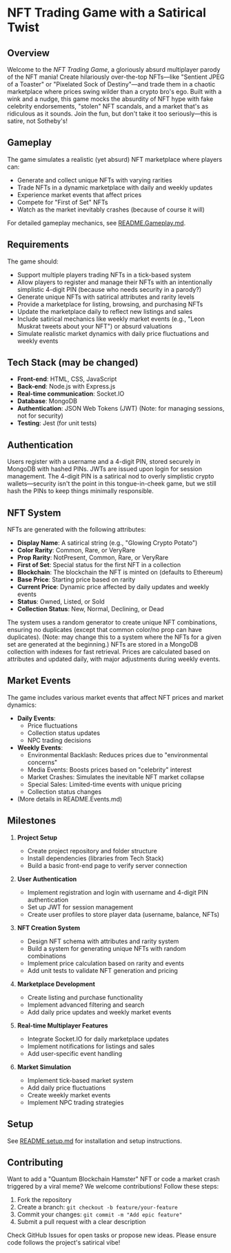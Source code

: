 # NFT Trading Game with a Satirical Twist

## Overview
Welcome to the *NFT Trading Game*, a gloriously absurd multiplayer parody of the NFT mania! Create hilariously over-the-top NFTs—like "Sentient JPEG of a Toaster" or "Pixelated Sock of Destiny"—and trade them in a chaotic marketplace where prices swing wilder than a crypto bro's ego. Built with a wink and a nudge, this game mocks the absurdity of NFT hype with fake celebrity endorsements, "stolen" NFT scandals, and a market that's as ridiculous as it sounds. Join the fun, but don't take it too seriously—this is satire, not Sotheby's!

## Gameplay
The game simulates a realistic (yet absurd) NFT marketplace where players can:
- Generate and collect unique NFTs with varying rarities
- Trade NFTs in a dynamic marketplace with daily and weekly updates
- Experience market events that affect prices
- Compete for "First of Set" NFTs
- Watch as the market inevitably crashes (because of course it will)

For detailed gameplay mechanics, see [README.Gameplay.md](README.Gameplay.md).

## Requirements

The game should:

- Support multiple players trading NFTs in a tick-based system
- Allow players to register and manage their NFTs with an intentionally simplistic 4-digit PIN (because who needs security in a parody?)
- Generate unique NFTs with satirical attributes and rarity levels
- Provide a marketplace for listing, browsing, and purchasing NFTs
- Update the marketplace daily to reflect new listings and sales
- Include satirical mechanics like weekly market events (e.g., "Leon Muskrat tweets about your NFT") or absurd valuations
- Simulate realistic market dynamics with daily price fluctuations and weekly events

## Tech Stack (may be changed)

- **Front-end**: HTML, CSS, JavaScript  
- **Back-end**: Node.js with Express.js  
- **Real-time communication**: Socket.IO  
- **Database**: MongoDB  
- **Authentication**: JSON Web Tokens (JWT) (Note: for managing sessions, not for security)
- **Testing**: Jest (for unit tests)

## Authentication
Users register with a username and a 4-digit PIN, stored securely in MongoDB with hashed PINs. JWTs are issued upon login for session management. The 4-digit PIN is a satirical nod to overly simplistic crypto wallets—security isn't the point in this tongue-in-cheek game, but we still hash the PINs to keep things minimally responsible.

## NFT System
NFTs are generated with the following attributes:
- **Display Name**: A satirical string (e.g., "Glowing Crypto Potato")
- **Color Rarity**: Common, Rare, or VeryRare
- **Prop Rarity**: NotPresent, Common, Rare, or VeryRare
- **First of Set**: Special status for the first NFT in a collection
- **Blockchain**: The blockchain the NFT is minted on (defaults to Ethereum)
- **Base Price**: Starting price based on rarity
- **Current Price**: Dynamic price affected by daily updates and weekly events
- **Status**: Owned, Listed, or Sold
- **Collection Status**: New, Normal, Declining, or Dead

The system uses a random generator to create unique NFT combinations, ensuring no duplicates (except that common color/no prop can have duplicates). (Note: may change this to a system where the NFTs for a given set are generated at the beginning.) NFTs are stored in a MongoDB collection with indexes for fast retrieval. Prices are calculated based on attributes and updated daily, with major adjustments during weekly events.

## Market Events 
The game includes various market events that affect NFT prices and market dynamics:
- **Daily Events**:
  - Price fluctuations
  - Collection status updates
  - NPC trading decisions
- **Weekly Events**:
  - Environmental Backlash: Reduces prices due to "environmental concerns"
  - Media Events: Boosts prices based on "celebrity" interest
  - Market Crashes: Simulates the inevitable NFT market collapse
  - Special Sales: Limited-time events with unique pricing
  - Collection status changes
- (More details in README.Events.md)

## Milestones

1. **Project Setup**  
   - Create project repository and folder structure  
   - Install dependencies (libraries from Tech Stack)  
   - Build a basic front-end page to verify server connection  

2. **User Authentication**  
   - Implement registration and login with username and 4-digit PIN authentication  
   - Set up JWT for session management  
   - Create user profiles to store player data (username, balance, NFTs)  

3. **NFT Creation System**  
   - Design NFT schema with attributes and rarity system  
   - Build a system for generating unique NFTs with random combinations  
   - Implement price calculation based on rarity and events  
   - Add unit tests to validate NFT generation and pricing  

4. **Marketplace Development**  
   - Create listing and purchase functionality  
   - Implement advanced filtering and search  
   - Add daily price updates and weekly market events  

5. **Real-time Multiplayer Features**  
   - Integrate Socket.IO for daily marketplace updates  
   - Implement notifications for listings and sales  
   - Add user-specific event handling  

6. **Market Simulation**  
   - Implement tick-based market system
   - Add daily price fluctuations
   - Create weekly market events
   - Implement NPC trading strategies

## Setup
See [README.setup.md](README.setup.md) for installation and setup instructions.

## Contributing
Want to add a "Quantum Blockchain Hamster" NFT or code a market crash triggered by a viral meme? We welcome contributions! Follow these steps:
1. Fork the repository
2. Create a branch: `git checkout -b feature/your-feature`
3. Commit your changes: `git commit -m "Add epic feature"`
4. Submit a pull request with a clear description

Check GitHub Issues for open tasks or propose new ideas. Please ensure code follows the project's satirical vibe!